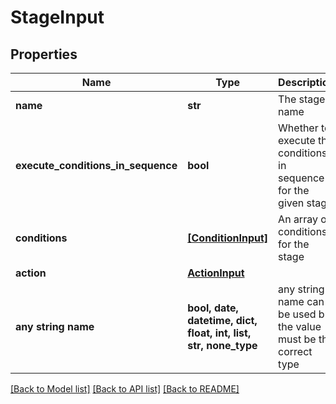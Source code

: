 # StageInput


## Properties
Name | Type | Description | Notes
------------ | ------------- | ------------- | -------------
**name** | **str** | The stage name | [optional] 
**execute_conditions_in_sequence** | **bool** | Whether to execute the conditions in sequence for the given stage | [optional] 
**conditions** | [**[ConditionInput]**](ConditionInput.md) | An array of conditions for the stage | [optional] 
**action** | [**ActionInput**](ActionInput.md) |  | [optional] 
**any string name** | **bool, date, datetime, dict, float, int, list, str, none_type** | any string name can be used but the value must be the correct type | [optional]

[[Back to Model list]](../README.md#documentation-for-models) [[Back to API list]](../README.md#documentation-for-api-endpoints) [[Back to README]](../README.md)



